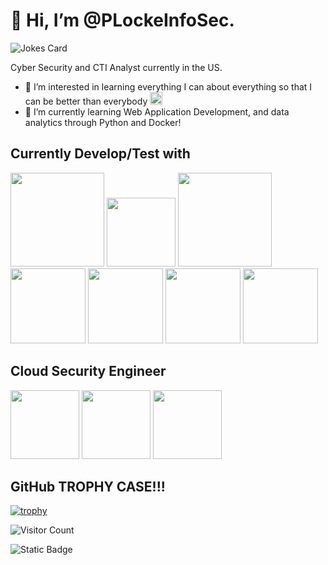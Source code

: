 <h1>👋 Hi, I’m @PLockeInfoSec.</h1>

![Jokes Card](https://readme-jokes.vercel.app/api) 

Cyber Security and CTI Analyst currently in the US. <a target="_blank" rel="noopener noreferrer nofollow" href="https://imgs.search.brave.com/CCsk4B-ijTz2PGPuuu5qG0msF4V56fNcP0eAx-8RS1A/rs:fit:500:0:0/g:ce/aHR0cHM6Ly9mbGFn/c3dlYi5jb20vRmxh/Z19FbW9qaS9Vbml0/ZWRfU3RhdGVzXyhV/U0EpX0ZsYWdfRW1v/amkucG5n"><img src="https://imgs.search.brave.com/CCsk4B-ijTz2PGPuuu5qG0msF4V56fNcP0eAx-8RS1A/rs:fit:500:0:0/g:ce/aHR0cHM6Ly9mbGFn/c3dlYi5jb20vRmxh/Z19FbW9qaS9Vbml0/ZWRfU3RhdGVzXyhV/U0EpX0ZsYWdfRW1v/amkucG5n" width="13" data-canonical-src="https://cdn-icons-png.flaticon.com/512/197/197560.png" style="max-width: 100%;"></a>

- 👀 I’m interested in learning everything I can about everything so that I can be better than everybody <a target="_blank" rel="noopener noreferrer nofollow" href="https://img.icons8.com/?size=100&id=kuU7I7uPlHfo&format=png&color=000000"><img src="https://img.icons8.com/?size=100&id=kuU7I7uPlHfo&format=png&color=000000" width="20" style="max-width: 100%;"></a>
- 🌱 I’m currently learning Web Application Development, and data analytics through Python and Docker!

<h2>Currently Develop/Test with</h2>
<a target="_blank" rel="noopener noreferrer nofollow" href="https://camo.githubusercontent.com/6cb5d58cd80680cae16dfdaf3bf18f5e291f6c1489cf43462476cf1589efd204/68747470733a2f2f696d672e736869656c64732e696f2f62616467652f2d446f636b65722d3436613266313f7374796c653d666c61742d737175617265266c6f676f3d646f636b6572266c6f676f436f6c6f723d7768697465"><img src="https://camo.githubusercontent.com/6cb5d58cd80680cae16dfdaf3bf18f5e291f6c1489cf43462476cf1589efd204/68747470733a2f2f696d672e736869656c64732e696f2f62616467652f2d446f636b65722d3436613266313f7374796c653d666c61742d737175617265266c6f676f3d646f636b6572266c6f676f436f6c6f723d7768697465" width="150" style="max-width: 100%;"></a>
<a target="_blank" rel="noopener noreferrer nofollow" href="https://camo.githubusercontent.com/3d4a55e7d45198177f13f9f10c536edd2970c43d753759585e3391d04677e56d/68747470733a2f2f696d672e736869656c64732e696f2f62616467652f2d4769742d4630353033323f7374796c653d666c61742d737175617265266c6f676f3d676974266c6f676f436f6c6f723d7768697465"><img src="https://camo.githubusercontent.com/3d4a55e7d45198177f13f9f10c536edd2970c43d753759585e3391d04677e56d/68747470733a2f2f696d672e736869656c64732e696f2f62616467652f2d4769742d4630353033323f7374796c653d666c61742d737175617265266c6f676f3d676974266c6f676f436f6c6f723d7768697465" width="110" style="max-width: 100%;"></a>
<a target="_blank" rel="noopener noreferrer nofollow" href="https://camo.githubusercontent.com/6010a85175edf5787bba645d2bdad7ec26f41aafce3f5a59569352de55deed74/68747470733a2f2f696d672e736869656c64732e696f2f62616467652f2d48544d4c352d4533344632363f7374796c653d666c61742d737175617265266c6f676f3d68746d6c35266c6f676f436f6c6f723d7768697465"><img src="https://camo.githubusercontent.com/6010a85175edf5787bba645d2bdad7ec26f41aafce3f5a59569352de55deed74/68747470733a2f2f696d672e736869656c64732e696f2f62616467652f2d48544d4c352d4533344632363f7374796c653d666c61742d737175617265266c6f676f3d68746d6c35266c6f676f436f6c6f723d7768697465" width="150" style="max-width: 100%;"></a>
<a target="_blank" rel="noopener noreferrer nofollow" href="https://img.icons8.com/?size=100&id=3BTBsJs5myRy&format=png&color=000000"><img src="https://img.icons8.com/?size=100&id=3BTBsJs5myRy&format=png&color=000000" width="120" style="max-width: 100%;"></a>
<a target="_blank" rel="noopener noreferrer nofollow" href="https://img.icons8.com/?size=100&id=hGdCwhSHUe6L&format=png&color=000000"><img src="https://img.icons8.com/?size=100&id=hGdCwhSHUe6L&format=png&color=000000" width="120" style="max-width: 100%;"></a>
<a target="_blank" rel="noopener noreferrer nofollow" href="https://img.icons8.com/?size=100&id=4QbG49Iqx1gQ&format=png&color=000000"><img src="https://img.icons8.com/?size=100&id=4QbG49Iqx1gQ&format=png&color=000000" width="120" style="max-width: 100%;"></a>
<a target="_blank" rel="noopener noreferrer nofollow" href="https://img.icons8.com/?size=100&id=13443&format=png&color=000000"><img src="https://img.icons8.com/?size=100&id=13443&format=png&color=000000" width="120" style="max-width: 100%;"></a>

<h2>Cloud Security Engineer</h2>
<img src="https://img.shields.io/badge/Amazon_AWS-FF9900?style=for-the-badge&logo=amazonaws&logoColor=white" width="110"></a>
<img src="https://img.shields.io/badge/Azure_DevOps-0078D7?style=for-the-badge&logo=azure-devops&logoColor=white" width="110"></a>
<img src="https://img.shields.io/badge/elastic%20cloud-005571?style=for-the-badge&logo=elasticcloud&logoColor=white" width="110"></a>


<h2>GitHub TROPHY CASE!!!</h2>

[![trophy](https://github-profile-trophy.vercel.app/?username=PLockeInfoSec&row=3&column=6&theme=onedark)](https://github.com/ryo-ma/github-profile-trophy)

<!---
PLockeInfoSec/PLockeInfoSec is a ✨ special ✨ repository because its `README.md` (this file) appears on your GitHub profile.
You can click the Preview link to take a look at your changes.
--->
![Visitor Count](https://profile-counter.glitch.me/PLockeInfoSec/count.svg)

![Static Badge](https://img.shields.io/badge/any_text-you_like-blue)

